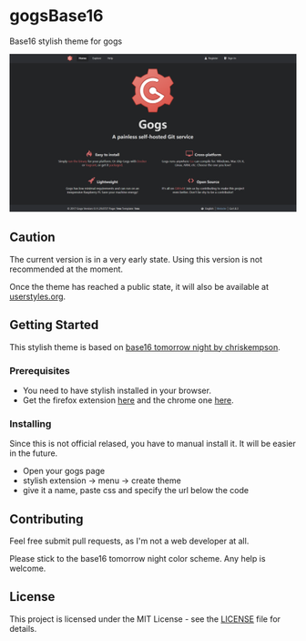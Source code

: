# gogsBase16
Base16 stylish theme for gogs

![gogsBase16 preview image](assets/preview.png)

## Caution
The current version is in a very early state. Using this version is not recommended at the moment.

Once the theme has reached a public state, it will also be available at [userstyles.org](https://userstyles.org/).

## Getting Started

This stylish theme is based on [base16 tomorrow night by chriskempson](https://github.com/chriskempson/base16).

### Prerequisites
* You need to have stylish installed in your browser.
* Get the firefox extension [here](https://addons.mozilla.org/de/firefox/addon/stylish/) and the chrome one [here](https://chrome.google.com/webstore/detail/stylish-custom-themes-for/fjnbnpbmkenffdnngjfgmeleoegfcffe).

### Installing
Since this is not official relased, you have to manual install it. It will be easier in the future.

* Open your gogs page
* stylish extension -> menu -> create theme
* give it a name, paste css and specify the url below the code

## Contributing
Feel free submit pull requests, as I'm not a web developer at all.

Please stick to the base16 tomorrow night color scheme. Any help is welcome.

## License
This project is licensed under the MIT License - see the [LICENSE](LICENSE.md) file for details.
